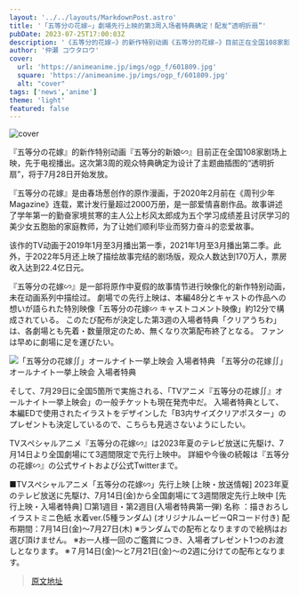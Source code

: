```yaml
---
layout: '../../layouts/MarkdownPost.astro'
title: '「五等分の花嫁∽」劇場先行上映的第3周入场者特典确定！配发“透明折扇”'
pubDate: 2023-07-25T17:00:03Z
description: '《五等分的花嫁∽》的新作特别动画《五等分的花嫁∽》目前正在全国108家影院上映，先于电视播出。这次第3周的入场者特典确定为以本篇ED使用的插图为设计的“透明折扇”，将于7月28日开始配发。'
author: '仲瀬 コウタロウ'
cover:
  url: 'https://animeanime.jp/imgs/ogp_f/601809.jpg'
  square: 'https://animeanime.jp/imgs/ogp_f/601809.jpg'
  alt: "cover"
tags: ['news','anime']
theme: 'light'
featured: false
---
```


![cover](https://animeanime.jp/imgs/ogp_f/601809.jpg)

『五等分の花嫁』的新作特别动画『五等分的新娘∽』目前正在全国108家剧场上映，先于电视播出。这次第3周的观众特典确定为设计了主题曲插图的“透明折扇”，将于7月28日开始发放。

『五等分の花嫁』是由春场葱创作的原作漫画，于2020年2月前在《周刊少年Magazine》连载，累计发行量超过2000万册，是一部爱情喜剧作品。故事讲述了学年第一的勤奋家境贫寒的主人公上杉风太郎成为五个学习成绩差且讨厌学习的美少女五胞胎的家庭教师，为了让她们顺利毕业而努力奋斗的恋爱故事。

该作的TV动画于2019年1月至3月播出第一季，2021年1月至3月播出第二季。此外，于2022年5月还上映了描绘故事完结的剧场版，观众人数达到170万人，票房收入达到22.4亿日元。

『五等分の花嫁∽』是一部将原作中夏假的故事情节进行映像化的新作特别动画，未在动画系列中描绘过。
劇場での先行上映は、本編48分とキャストの作品への想いが語られた特別映像「五等分の花嫁∽ キャストコメント映像」約12分で構成されている。 このたび配布が決定した第3週の入場者特典「クリアうちわ」は、各劇場とも先着・数量限定のため、無くなり次第配布終了となる。 ファンは早めに劇場に足を運びたい。

![「五等分の花嫁∬」オールナイト一挙上映会 入場者特典](https://animeanime.jp/imgs/zoom/601810.jpg)
「五等分の花嫁∬」オールナイト一挙上映会 入場者特典

そして、7月29日に全国5箇所で実施される、「TVアニメ『五等分の花嫁∬』オールナイト一挙上映会」の一般チケットも現在発売中だ。 入場者特典として、本編EDで使用されたイラストをデザインした「B3内サイズクリアポスター」のプレゼントも決定しているので、こちらも見逃さないようにしたい。

TVスペシャルアニメ『五等分の花嫁∽』は2023年夏のテレビ放送に先駆け、7月14日より全国劇場にて3週間限定で先行上映中。 詳細や今後の続報は『五等分の花嫁∽』の公式サイトおよび公式Twitterまで。

■TVスペシャルアニメ「五等分の花嫁∽」先行上映
[上映・放送情報]
2023年夏のテレビ放送に先駆け、7月14日(金)から全国劇場にて3週間限定先行上映中
[先行上映・入場者特典]
□第1週目・第2週目(入場者特典第一弾)
名称 ：描きおろしイラストミニ色紙 水着ver.(5種ランダム)
(オリジナルムービーQRコード付き)
配布期間：7月14日(金)～7月27日(木)
※ランダムでの配布となりますので絵柄はお選び頂けません。
※お一人様一回のご鑑賞につき、入場者プレゼント1つのお渡しとなります。
※７月14日(金)～と7月21日(金)～の2週に分けての配布となります。

>[原文地址](https://animeanime.jp/article/2023/07/25/78819.html)  